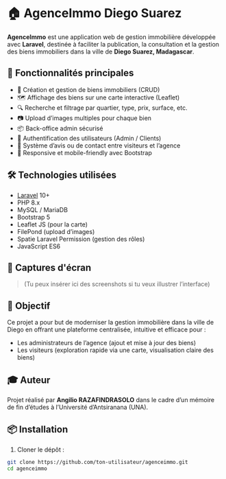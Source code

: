 # 🏠 AgenceImmo Diego Suarez

**AgenceImmo** est une application web de gestion immobilière développée avec **Laravel**, destinée à faciliter la publication, la consultation et la gestion des biens immobiliers dans la ville de **Diego Suarez, Madagascar**.

## 🚀 Fonctionnalités principales

- 🏡 Création et gestion de biens immobiliers (CRUD)
- 🗺️ Affichage des biens sur une carte interactive (Leaflet)
- 🔍 Recherche et filtrage par quartier, type, prix, surface, etc.
- 📷 Upload d’images multiples pour chaque bien
- 📦 Back-office admin sécurisé
- 👤 Authentification des utilisateurs (Admin / Clients)
- 💬 Système d’avis ou de contact entre visiteurs et l’agence
- 📱 Responsive et mobile-friendly avec Bootstrap

## 🛠️ Technologies utilisées

- [Laravel](https://laravel.com) 10+
- PHP 8.x
- MySQL / MariaDB
- Bootstrap 5
- Leaflet JS (pour la carte)
- FilePond (upload d’images)
- Spatie Laravel Permission (gestion des rôles)
- JavaScript ES6

## 📸 Captures d'écran

> (Tu peux insérer ici des screenshots si tu veux illustrer l’interface)

## 📍 Objectif

Ce projet a pour but de moderniser la gestion immobilière dans la ville de Diego en offrant une plateforme centralisée, intuitive et efficace pour :
- Les administrateurs de l’agence (ajout et mise à jour des biens)
- Les visiteurs (exploration rapide via une carte, visualisation claire des biens)

## 🎓 Auteur

Projet réalisé par **Angilio RAZAFINDRASOLO** dans le cadre d’un mémoire de fin d’études à l’Université d’Antsiranana (UNA).

## 📦 Installation

1. Cloner le dépôt :
```bash
git clone https://github.com/ton-utilisateur/agenceimmo.git
cd agenceimmo

